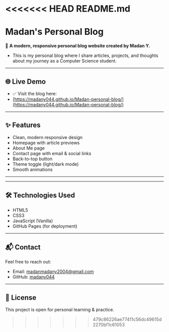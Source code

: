 <<<<<<< HEAD
README.md
=======
# Madan's Personal Blog

🚀 **A modern, responsive personal blog website created by Madan Y.**

- This is my personal blog where I share articles, projects, and thoughts about my journey as a Computer Science student.

---

## 🌐 Live Demo
- ✅ Visit the blog here:  
- [https://madany044.github.io/Madan-personal-blog/](https://madany044.github.io/Madan-personal-blog/)

---

## ✨ Features
- Clean, modern responsive design
- Homepage with article previews
- About Me page
- Contact page with email & social links
- Back-to-top button
- Theme toggle (light/dark mode)
- Smooth animations

---

---

## 🛠️ Technologies Used
- HTML5
- CSS3
- JavaScript (Vanilla)
- GitHub Pages (for deployment)

---

## 📬 Contact
Feel free to reach out:  
- Email: [madanmadany2004@gmail.com](mailto:madanmadany2004@gmail.com)
- GitHub: [madany044](https://github.com/madany044)

---

## 🤝 License
This project is open for personal learning & practice.


>>>>>>> 479c86226ae77411c56dc49615d2270bf1c61053
